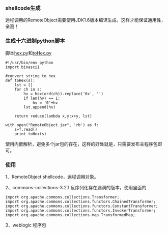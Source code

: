 ### shellcode生成
远程调用的RemoteObject需要使用JDK1.6版本编译生成，这样才能保证通用性，亲测！
### 生成十六进制python脚本
脚本[hex.py](../../hex.py)和[toHex.py](../../toHex.py)
```
#!/usr/bin/env python
import binascii

#convert string to hex
def toHex(s):
    lst = []
    for ch in s:
        hv = hex(ord(ch)).replace('0x', '')
        if len(hv) == 1:
            hv = '0'+hv
        lst.append(hv)
   
    return reduce(lambda x,y:x+y, lst)

with open("RemoteObject.jar", 'rb') as f:
	s=f.read()
	print toHex(s)
```
使用内嵌解析，避免多个jar包的存在，这样的好处就是，只需要发布主程序包即可。

### 使用
1、RemoteObject shellcode，远程调用对象。

2、commons-collections-3.2.1 反序列化存在漏洞的版本，使用里面的
```
import org.apache.commons.collections.Transformer;
import org.apache.commons.collections.functors.ChainedTransformer;
import org.apache.commons.collections.functors.ConstantTransformer;
import org.apache.commons.collections.functors.InvokerTransformer;
import org.apache.commons.collections.map.TransformedMap;
```
3、weblogic 程序包
